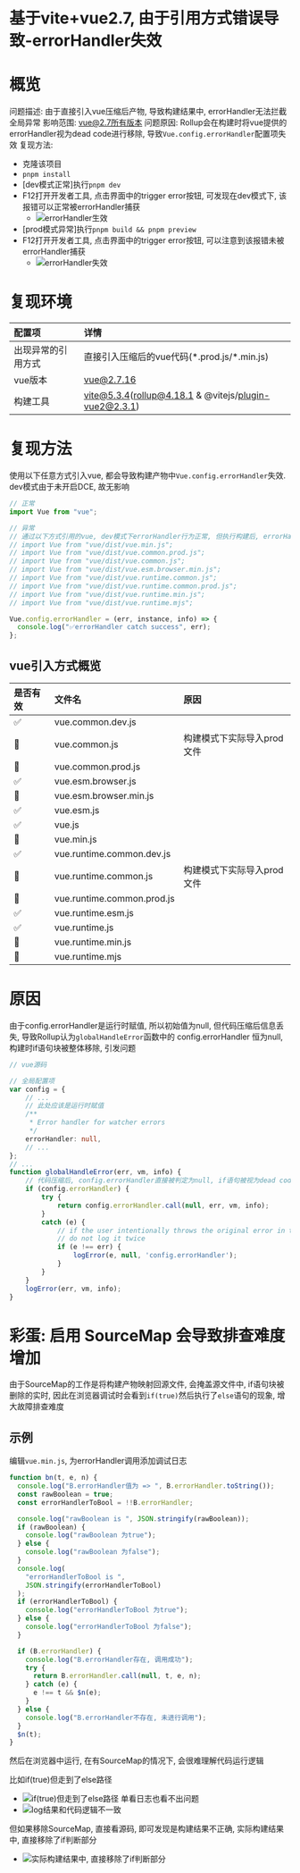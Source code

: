 # 基于vite+vue2.7, 由于引用方式错误导致-errorHandler失效

#  概览

问题描述: 由于直接引入vue压缩后产物, 导致构建结果中, errorHandler无法拦截全局异常
影响范围: vue@2.7所有版本 
问题原因: Rollup会在构建时将vue提供的errorHandler视为dead code进行移除, 导致`Vue.config.errorHandler`配置项失效
复现方法: 
- 克隆该项目
- `pnpm install`
- [dev模式正常]执行`pnpm dev`
- F12打开开发者工具, 点击界面中的trigger error按钮, 可发现在dev模式下, 该报错可以正常被errorHandler捕获
  - ![errorHandler生效](https://mirror-4-web.bookflaneur.cn/http://tva1.sinaimg.cn/large/007Yq4pTly1hrvkfsvpj1j30iw0f6tbn.jpg)
- [prod模式异常]执行`pnpm build && pnpm preview`
- F12打开开发者工具, 点击界面中的trigger error按钮, 可以注意到该报错未被errorHandler捕获
  - ![errorHandler失效](https://mirror-4-web.bookflaneur.cn/http://tva1.sinaimg.cn/large/007Yq4pTly1hrvkefi7xpj30il0egju1.jpg)

#  复现环境

| 配置项             | 详情                                                  |
| :----------------- | :---------------------------------------------------- |
| 出现异常的引用方式 | 直接引入压缩后的vue代码(\*.prod.js/\*.min.js)         |
| vue版本            | vue@2.7.16                                            |
| 构建工具           | vite@5.3.4(rollup@4.18.1 & @vitejs/plugin-vue2@2.3.1) |

#  复现方法

使用以下任意方式引入vue, 都会导致构建产物中`Vue.config.errorHandler`失效. dev模式由于未开启DCE, 故无影响

```js
// 正常
import Vue from "vue";

// 异常
// 通过以下方式引用的vue, dev模式下errorHandler行为正常, 但执行构建后, errorHandler会失效
// import Vue from "vue/dist/vue.min.js";
// import Vue from "vue/dist/vue.common.prod.js";
// import Vue from "vue/dist/vue.common.js";
// import Vue from "vue/dist/vue.esm.browser.min.js";
// import Vue from "vue/dist/vue.runtime.common.js";
// import Vue from "vue/dist/vue.runtime.common.prod.js";
// import Vue from "vue/dist/vue.runtime.min.js";
// import Vue from "vue/dist/vue.runtime.mjs";

Vue.config.errorHandler = (err, instance, info) => {
  console.log("✅errorHandler catch success", err);
};

```

## vue引入方式概览

| 是否有效 | 文件名                     | 原因                       |
| :------- | :------------------------- | :------------------------- |
| ✅        | vue.common.dev.js          |                            |
| 🚫        | vue.common.js              | 构建模式下实际导入prod文件 |
| 🚫        | vue.common.prod.js         |                            |
| ✅        | vue.esm.browser.js         |                            |
| 🚫        | vue.esm.browser.min.js     |                            |
| ✅        | vue.esm.js                 |                            |
| ✅        | vue.js                     |                            |
| 🚫        | vue.min.js                 |                            |
| ✅        | vue.runtime.common.dev.js  |                            |
| 🚫        | vue.runtime.common.js      | 构建模式下实际导入prod文件 |
| 🚫        | vue.runtime.common.prod.js |                            |
| ✅        | vue.runtime.esm.js         |                            |
| ✅        | vue.runtime.js             |                            |
| 🚫        | vue.runtime.min.js         |                            |
| 🚫        | vue.runtime.mjs            |                            |

# 原因

由于config.errorHandler是运行时赋值, 所以初始值为null, 但代码压缩后信息丢失, 导致Rollup认为`globalHandleError`函数中的 config.errorHandler 恒为null, 构建时if语句块被整体移除, 引发问题

```ts
// vue源码

// 全局配置项
var config = {
    // ...
    // 此处应该是运行时赋值
    /**
     * Error handler for watcher errors
     */
    errorHandler: null,
    // ...
};
// ...
function globalHandleError(err, vm, info) {
    // 代码压缩后, config.errorHandler直接被判定为null, if语句被视为dead code整体删除
    if (config.errorHandler) {
        try {
            return config.errorHandler.call(null, err, vm, info);
        }
        catch (e) {
            // if the user intentionally throws the original error in the handler,
            // do not log it twice
            if (e !== err) {
                logError(e, null, 'config.errorHandler');
            }
        }
    }
    logError(err, vm, info);
}
```


#   彩蛋: 启用 SourceMap 会导致排查难度增加 

由于SourceMap的工作是将构建产物映射回源文件, 会掩盖源文件中, if语句块被删除的实时, 因此在浏览器调试时会看到`if(true)`然后执行了`else`语句的现象, 增大故障排查难度

##  示例

编辑`vue.min.js`, 为errorHandler调用添加调试日志
```js
function bn(t, e, n) {
  console.log("B.errorHandler值为 => ", B.errorHandler.toString());
  const rawBoolean = true;
  const errorHandlerToBool = !!B.errorHandler;

  console.log("rawBoolean is ", JSON.stringify(rawBoolean));
  if (rawBoolean) {
    console.log("rawBoolean 为true");
  } else {
    console.log("rawBoolean 为false");
  }
  console.log(
    "errorHandlerToBool is ",
    JSON.stringify(errorHandlerToBool)
  );
  if (errorHandlerToBool) {
    console.log("errorHandlerToBool 为true");
  } else {
    console.log("errorHandlerToBool 为false");
  }

  if (B.errorHandler) {
    console.log("B.errorHandler存在, 调用成功");
    try {
      return B.errorHandler.call(null, t, e, n);
    } catch (e) {
      e !== t && $n(e);
    }
  } else {
    console.log("B.errorHandler不存在, 未进行调用");
  }
  $n(t);
}
```

然后在浏览器中运行, 在有SourceMap的情况下, 会很难理解代码运行逻辑

比如if(true)但走到了else路径
- ![if(true)但走到了else路径](https://mirror-4-web.bookflaneur.cn/http://tva1.sinaimg.cn/large/007Yq4pTly1hrvkush3mdj30tn0pegwj.jpg)
单看日志也看不出问题
- ![log结果和代码逻辑不一致](https://mirror-4-web.bookflaneur.cn/http://tva1.sinaimg.cn/large/007Yq4pTly1hrvl22170cj30lb0r1gwb.jpg)

但如果移除SourceMap, 直接看源码, 即可发现是构建结果不正确, 实际构建结果中, 直接移除了if判断部分
- ![实际构建结果中, 直接移除了if判断部分](https://mirror-4-web.bookflaneur.cn/http://tva1.sinaimg.cn/large/007Yq4pTly1hrvl5ot108j30oj0ox124.jpg)